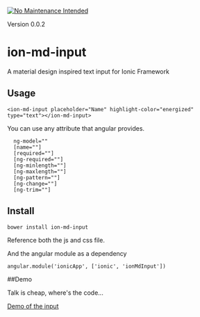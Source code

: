 [![No Maintenance Intended](http://unmaintained.tech/badge.svg)](http://unmaintained.tech/)

Version 0.0.2

# ion-md-input
A material design inspired text input for Ionic Framework

## Usage
```
<ion-md-input placeholder="Name" highlight-color="energized" type="text"></ion-md-input>
```
You can use any attribute that angular provides.

```
  ng-model=""
  [name=""]
  [required=""]
  [ng-required=""]
  [ng-minlength=""]
  [ng-maxlength=""]
  [ng-pattern=""]
  [ng-change=""]
  [ng-trim=""]
```

## Install
```
bower install ion-md-input
```

Reference both the js and css file.

And the angular module as a dependency

```
angular.module('ionicApp', ['ionic', 'ionMdInput'])
```
##Demo

Talk is cheap, where's the code...

[Demo of the input](http://codepen.io/mhartington/pen/xbgVjb?editors=010)
